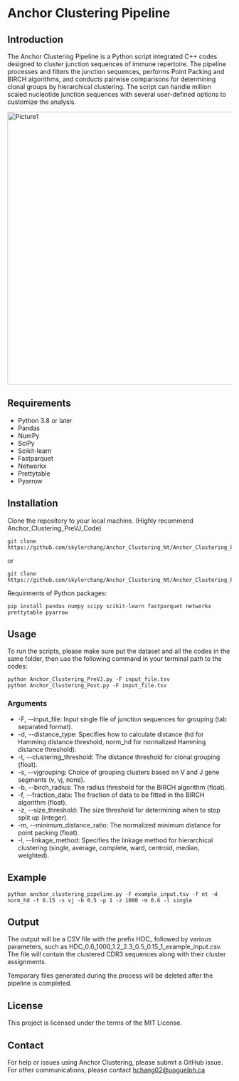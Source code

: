 
# Anchor Clustering Pipeline



## Introduction

The Anchor Clustering Pipeline is a Python script integrated C++ codes designed to cluster junction sequences of immune repertoire. The pipeline processes and filters the junction sequences, performs Point Packing and BIRCH algorithms, and conducts pairwise comparisons for determining clonal groups by hierarchical clustering. The script can handle million scaled nucleotide junction sequences with several user-defined options to customize the analysis. 

<img width="613" alt="Picture1" src="https://user-images.githubusercontent.com/35077981/228913743-d0f84b6c-e707-456d-8288-d9532bd61f58.png">


## Requirements

- Python 3.8 or later
- Pandas
- NumPy
- SciPy
- Scikit-learn
- Fastparquet 
- Networkx 
- Prettytable 
- Pyarrow 


## Installation

Clone the repository to your local machine. (Highly recommend Anchor_Clustering_PreVJ_Code)

```{bash}
git clone https://github.com/skylerchang/Anchor_Clustering_Nt/Anchor_Clustering_PreVJ_Code
```
or
```{bash}
git clone https://github.com/skylerchang/Anchor_Clustering_Nt/Anchor_Clustering_PostVJ_Code
```

Requirments of Python packages: 
```{bash}
pip install pandas numpy scipy scikit-learn fastparquet networkx prettytable pyarrow 
```

## Usage
To run the scripts, please make sure put the dataset and all the codes in the same folder, then use the following command in your terminal path to the codes:

```{bash}
python Anchor_Clustering_PreVJ.py -F input_file.tsv
python Anchor_Clustering_Post.py -F input_file.tsv
```

### Arguments
* -F, --input_file: Input single file of junction sequences for grouping (tab separated format).
* -d, --distance_type: Specifies how to calculate distance (hd for Hamming distance threshold, norm_hd for normalized Hamming distance threshold).
* -t, --clustering_threshold: The distance threshold for clonal grouping (float).
* -s, --vjgrouping: Choice of grouping clusters based on V and J gene segments (v, vj, none).
* -b, --birch_radius: The radius threshold for the BIRCH algorithm (float).
* -f, --fraction_data: The fraction of data to be fitted in the BIRCH algorithm (float).
* -z, --size_threshold: The size threshold for determining when to stop split up (integer).
* -m, --minimum_distance_ratio: The normalized minimum distance for point packing (float).
* -l, --linkage_method: Specifies the linkage method for hierarchical clustering (single, average, complete, ward, centroid, median, weighted).

## Example
```{bash}
python anchor_clustering_pipeline.py -F example_input.tsv -f nt -d norm_hd -t 0.15 -s vj -b 0.5 -p 1 -z 1000 -m 0.6 -l single
```

## Output
The output will be a CSV file with the prefix HDC_ followed by various parameters, such as HDC_0.6_1000_1.2_2.3_0.5_0.15_1_example_input.csv. The file will contain the clustered CDR3 sequences along with their cluster assignments.

Temporary files generated during the process will be deleted after the pipeline is completed.

## License

This project is licensed under the terms of the MIT License.

## Contact
For help or issues using Anchor Clustering, please submit a GitHub issue.
For other communications, please contact hchang02@uoguelph.ca
